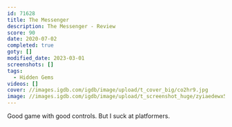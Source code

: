 ```yaml
---
id: 71628
title: The Messenger
description: The Messenger - Review
score: 90
date: 2020-07-02
completed: true
goty: []
modified_date: 2023-03-01
screenshots: []
tags:
  - Hidden Gems
videos: []
cover: //images.igdb.com/igdb/image/upload/t_cover_big/co2hr9.jpg
image: //images.igdb.com/igdb/image/upload/t_screenshot_huge/zyiaedewx5wcbkuyzzfh.jpg
---
```

Good game with good controls. But I suck at platformers.